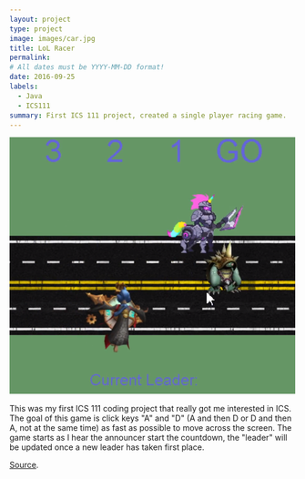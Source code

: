 ```yaml
---
layout: project
type: project
image: images/car.jpg
title: LoL Racer
permalink: 
# All dates must be YYYY-MM-DD format!
date: 2016-09-25
labels:
  - Java
  - ICS111
summary: First ICS 111 project, created a single player racing game.
---
```


<img class="ui medium right floated rounded image" src="../images/racingGame.PNG">

This was my first ICS 111 coding project that really got me interested in ICS. The goal of this game is click keys "A" and "D" (A and then D or D and then A, not at the same time) as fast as possible to move across the screen. The game starts as I hear the announcer start the countdown, the "leader" will be updated once a new leader has taken first place. 
 
<a href="https://github.com/collinhw/Project1">Source</a>.
